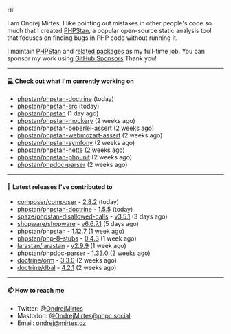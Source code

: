 Hi!

I am Ondřej Mirtes. I like pointing out mistakes in other people's code so much that I created [PHPStan](https://phpstan.org/), a popular open-source static analysis tool that focuses on finding bugs in PHP code without running it.

I maintain [PHPStan](https://github.com/phpstan/phpstan) and [related packages](https://github.com/phpstan/) as my full-time job. You can sponsor my work using [GitHub Sponsors](https://github.com/sponsors/ondrejmirtes) Thank you!

---

#### 💻 Check out what I'm currently working on

- [phpstan/phpstan-doctrine](https://github.com/phpstan/phpstan-doctrine) (today)
- [phpstan/phpstan-src](https://github.com/phpstan/phpstan-src) (today)
- [phpstan/phpstan](https://github.com/phpstan/phpstan) (1 day ago)
- [phpstan/phpstan-mockery](https://github.com/phpstan/phpstan-mockery) (2 weeks ago)
- [phpstan/phpstan-beberlei-assert](https://github.com/phpstan/phpstan-beberlei-assert) (2 weeks ago)
- [phpstan/phpstan-webmozart-assert](https://github.com/phpstan/phpstan-webmozart-assert) (2 weeks ago)
- [phpstan/phpstan-symfony](https://github.com/phpstan/phpstan-symfony) (2 weeks ago)
- [phpstan/phpstan-nette](https://github.com/phpstan/phpstan-nette) (2 weeks ago)
- [phpstan/phpstan-phpunit](https://github.com/phpstan/phpstan-phpunit) (2 weeks ago)
- [phpstan/phpdoc-parser](https://github.com/phpstan/phpdoc-parser) (2 weeks ago)

---

#### 🔭 Latest releases I've contributed to

- [composer/composer](https://github.com/composer/composer) - [2.8.2](https://github.com/composer/composer/releases/tag/2.8.2) (today)
- [phpstan/phpstan-doctrine](https://github.com/phpstan/phpstan-doctrine) - [1.5.5](https://github.com/phpstan/phpstan-doctrine/releases/tag/1.5.5) (today)
- [spaze/phpstan-disallowed-calls](https://github.com/spaze/phpstan-disallowed-calls) - [v3.5.1](https://github.com/spaze/phpstan-disallowed-calls/releases/tag/v3.5.1) (3 days ago)
- [shopware/shopware](https://github.com/shopware/shopware) - [v6.6.7.1](https://github.com/shopware/shopware/releases/tag/v6.6.7.1) (5 days ago)
- [phpstan/phpstan](https://github.com/phpstan/phpstan) - [1.12.7](https://github.com/phpstan/phpstan/releases/tag/1.12.7) (1 week ago)
- [phpstan/php-8-stubs](https://github.com/phpstan/php-8-stubs) - [0.4.3](https://github.com/phpstan/php-8-stubs/releases/tag/0.4.3) (1 week ago)
- [larastan/larastan](https://github.com/larastan/larastan) - [v2.9.9](https://github.com/larastan/larastan/releases/tag/v2.9.9) (1 week ago)
- [phpstan/phpdoc-parser](https://github.com/phpstan/phpdoc-parser) - [1.33.0](https://github.com/phpstan/phpdoc-parser/releases/tag/1.33.0) (2 weeks ago)
- [doctrine/orm](https://github.com/doctrine/orm) - [3.3.0](https://github.com/doctrine/orm/releases/tag/3.3.0) (2 weeks ago)
- [doctrine/dbal](https://github.com/doctrine/dbal) - [4.2.1](https://github.com/doctrine/dbal/releases/tag/4.2.1) (2 weeks ago)

---

#### 📫 How to reach me

- Twitter: [@OndrejMirtes](https://twitter.com/ondrejmirtes)
- Mastodon: [@OndrejMirtes@phpc.social](https://phpc.social/@OndrejMirtes)
- Email: [ondrej@mirtes.cz](mailto:ondrej@mirtes.cz)
